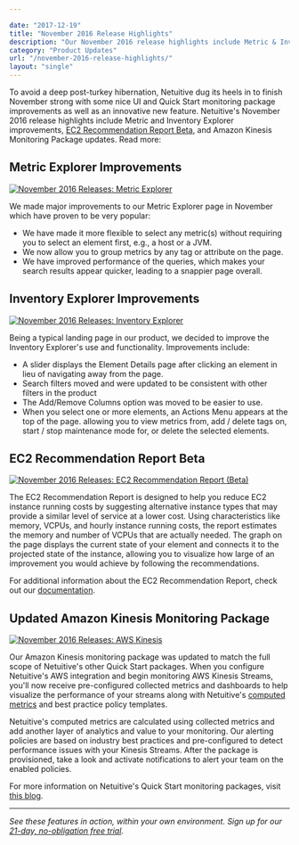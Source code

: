 ```yaml
---

date: "2017-12-19"
title: "November 2016 Release Highlights"
description: "Our November 2016 release highlights include Metric & Inventory Explorer improvements, EC2 Recommendation Report, & Amazon Kinesis Monitoring updates."
category: "Product Updates"
url: "/november-2016-release-highlights/"
layout: "single"
---
```



To avoid a deep post-turkey hibernation, Netuitive dug its heels in to finish November strong with some nice UI and Quick Start monitoring package improvements as well as an innovative new feature. Netuitive's November 2016 release highlights include Metric and Inventory Explorer improvements, [EC2 Recommendation Report Beta](https://www.metricly.com/ec2-cost-analysis-recommendations), and Amazon Kinesis Monitoring Package updates. Read more:

Metric Explorer Improvements
----------------------------

[![November 2016 Releases: Metric Explorer](https://www.metricly.com/wp-content/uploads/2017/07/metric_ex.png)](https://www.metricly.com/wp-content/uploads/2017/07/metric_ex.png)

We made major improvements to our Metric Explorer page in November which have proven to be very popular:

-   We have made it more flexible to select any metric(s) without requiring you to select an element first, e.g., a host or a JVM.
-   We now allow you to group metrics by any tag or attribute on the page.
-   We have improved performance of the queries, which makes your search results appear quicker, leading to a snappier page overall.

Inventory Explorer Improvements
-------------------------------

[![November 2016 Releases: Inventory Explorer](https://www.metricly.com/wp-content/uploads/2017/07/inv_ex.png)](https://www.metricly.com/wp-content/uploads/2017/07/inv_ex.png)

Being a typical landing page in our product, we decided to improve the Inventory Explorer's use and functionality. Improvements include:

-   A slider displays the Element Details page after clicking an element in lieu of navigating away from the page.
-   Search filters moved and were updated to be consistent with other filters in the product
-   The Add/Remove Columns option was moved to be easier to use.
-   When you select one or more elements, an Actions Menu appears at the top of the page. allowing you to view metrics from, add / delete tags on, start / stop maintenance mode for, or delete the selected elements.

EC2 Recommendation Report Beta
------------------------------

[![November 2016 Releases: EC2 Recommendation Report (Beta)](https://www.metricly.com/wp-content/uploads/2017/07/ec2_reco_report.png)](https://www.metricly.com/wp-content/uploads/2017/07/ec2_reco_report.png)

The EC2 Recommendation Report is designed to help you reduce EC2 instance running costs by suggesting alternative instance types that may provide a similar level of service at a lower cost. Using characteristics like memory, VCPUs, and hourly instance running costs, the report estimates the memory and number of VCPUs that are actually needed. The graph on the page displays the current state of your element and connects it to the projected state of the instance, allowing you to visualize how large of an improvement you would achieve by following the recommendations.

For additional information about the EC2 Recommendation Report, check out our [documentation](https://help.netuitive.com/Content/Reports/ec2_recommendation_report.htm).

Updated Amazon Kinesis Monitoring Package
-----------------------------------------

[![November 2016 Releases: AWS Kinesis](https://www.metricly.com/wp-content/uploads/2017/07/kinesis1.png)](https://www.metricly.com/wp-content/uploads/2017/07/kinesis1.png)

Our Amazon Kinesis monitoring package was updated to match the full scope of Netuitive's other Quick Start packages. When you configure Netuitive's AWS integration and begin monitoring AWS Kinesis Streams, you'll now receive pre-configured collected metrics and dashboards to help visualize the performance of your streams along with Netuitive's [computed metrics](https://www.metricly.com/computed-monitoring-metrics) and best practice policy templates.

Netuitive's computed metrics are calculated using collected metrics and add another layer of analytics and value to your monitoring. Our alerting policies are based on industry best practices and pre-configured to detect performance issues with your Kinesis Streams. After the package is provisioned, take a look and activate notifications to alert your team on the enabled policies.

For more information on Netuitive's Quick Start monitoring packages, visit [this blog](https://www.metricly.com/aws-monitoring-best-practices-using-pre-configured-dashboards).

* * * * *

*See these features in action, within your own environment. Sign up for our [21-day, no-obligation free trial](https://www.metricly.com/signup).*
